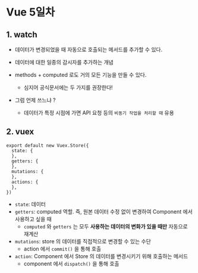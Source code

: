 # Vue 5일차

## 1. watch

- 데이터가 변경되었을 때 자동으로 호출되는 메서드를 추가할 수 있다.
- 데이터에 대한 일종의 감시자를 추가하는 개념
- methods + computed 로도 거의 모든 기능을 만들 수 있다.
  - 심지어 공식문서에는 두 가지를 권장한다!

- 그럼 언제 쓰느냐 ?
  - 데이터가 특정 시점에 가면 API 요청 등의 `비동기 작업을 처리할 때` 유용

## 2. vuex

```
export default new Vuex.Store({
  state: {
  },
  getters: {
  },
  mutations: {
  },
  actions: {
  },
})
```

- `state`: 데이터
- `getters`: computed 역할. 즉, 원본 데이터 수정 없이 변경하여 Component 에서 사용하고 싶을 때
  - `computed` 와 `getters` 는 모두 __사용하는 데이터의 변화가 있을 때만__ 자동으로 재계산
- `mutations`: store 의 데이터를 직접적으로 변경할 수 있는 수단
  - action 에서 `commit()` 을 통해 호출
- `action`: Component 에서 Store 의 데이터를 변경시키기 위해 호출하는 메서드
  - component 에서 `dispatch()` 을 통해 호출


